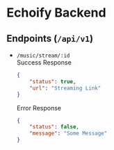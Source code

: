 # Echoify Backend

## Endpoints (`/api/v1`)

-   `/music/stream/:id`  
    Success Response
    ```json
    {
        "status": true,
        "url": "Streaming Link"
    }
    ```
    Error Response
    ```json
    {
        "status": false,
        "message": "Some Message"
    }
    ```
